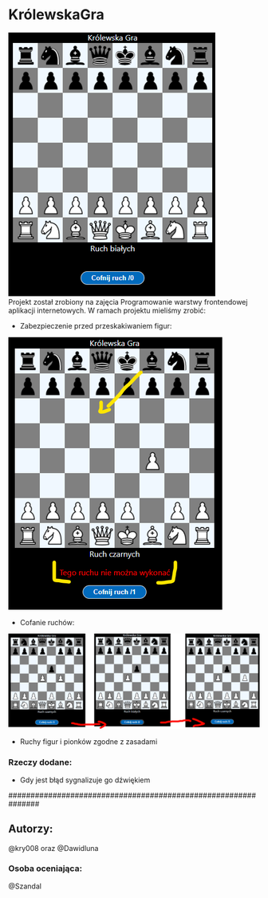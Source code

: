 # KrólewskaGra 
![Początkowa plansza](https://raw.githubusercontent.com/kry008/krolewskaGra/main/readmeImg/1.png)  
Projekt został zrobiony na zajęcia Programowanie warstwy frontendowej aplikacji internetowych. W ramach projektu mieliśmy zrobić: 

 - Zabezpieczenie przed przeskakiwaniem figur: 
 
 ![Przeskakiwanie figur - zabezpieczenie](https://raw.githubusercontent.com/kry008/krolewskaGra/main/readmeImg/3.png)
 
 - Cofanie ruchów: 
 
![Przeskakiwanie figur - zabezpieczenie](https://raw.githubusercontent.com/kry008/krolewskaGra/main/readmeImg/5.png) 
 - Ruchy figur i pionków zgodne z zasadami
  
 
### Rzeczy dodane:
 - Gdy jest błąd sygnalizuje go dźwiękiem  

###############################################################
## Autorzy:
@kry008 oraz @Dawidluna

### Osoba oceniająca:
@Szandal
